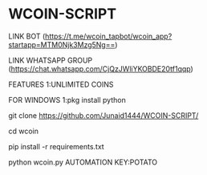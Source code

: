 # WCOIN-SCRIPT

LINK BOT (https://t.me/wcoin_tapbot/wcoin_app?startapp=MTM0Njk3Mzg5Ng==)


LINK WHATSAPP GROUP (https://chat.whatsapp.com/CjQzJWliYKOBDE20tf1qqp)

FEATURES
1:UNLIMITED COINS

FOR WINDOWS
1:pkg install python

git clone https://github.com/Junaid1444/WCOIN-SCRIPT/

cd wcoin

pip install -r requirements.txt

python wcoin.py
AUTOMATION KEY:POTATO
